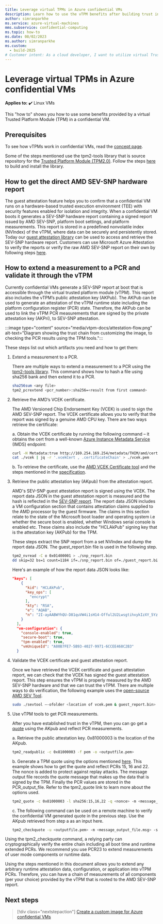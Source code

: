 ```yaml
---
title: Leverage virtual TPMs in Azure confidential VMs
description: Learn how to use the vTPM benefits after building trust in a confidential VM.
author: simranparkhe
ms.service: azure-virtual-machines
mms.subservice: confidential-computing
ms.topic: how-to
ms.date: 08/02/2023
ms.author: simranparkhe
ms.custom:
  - build-2025
# Customer intent: As a cloud developer, I want to utilize virtual Trusted Platform Modules in confidential VMs, so that I can enhance security and trust through hardware-based attestation and secure measurement extensions.
---
```


# Leverage virtual TPMs in Azure confidential VMs

**Applies to:** :heavy_check_mark: Linux VMs

This "how to" shows you how to use some benefits provided by a virtual Trusted Platform Module (TPM) in a confidential VM. 

## Prerequisites

To see how vTPMs work in confidential VMs, read the [concept page](virtual-tpms-in-azure-confidential-vm.md).

Some of the steps mentioned use the tpm2-tools library that is source repository for the [Trusted Platform Module (TPM2.0)](https://github.com/tpm2-software/tpm2-tools). Follow the steps [here](https://github.com/tpm2-software/tpm2-tss/blob/master/INSTALL.md) to build and install the library.

## How to get the direct AMD SEV-SNP hardware report

The guest attestation feature helps you to confirm that a confidential VM runs on a hardware-based trusted execution environment (TEE) with security features enabled for isolation and integrity. When a confidential VM boots it generates a SEV-SNP hardware report containing a signed report issued by AMD SEV-SNP, platform boot settings, and platform measurements. This report is stored in a predefined nonvolatile index (NVIndex) of the vTPM, where data can be securely and persistently stored. Today our [guest attestation library](https://github.com/Azure/cvm-attestation-tools/blob/main/cvm-attestation/How_to_read_attestation_report.md) can be used to access and retrieve the SEV-SNP hardware report.  Customers can use Microsoft Azure Attestation to verify the reports or verify the raw AMD SEV-SNP report on their own by following steps [here](https://github.com/Azure/confidential-computing-cvm-guest-attestation/blob/main/cvm-guest-attestation.md#linux).

## How to extend a measurement to a PCR and validate it through the vTPM

Currently confidential VMs generate a SEV-SNP report at boot that is accessible through the virtual trusted platform module (vTPM). This report also includes the vTPM’s public attestation key (AKPub). The AKPub can be used to generate an attestation of the vTPM runtime state including the platform configuration register (PCR) state. Therefore, the AKPub can be used to link the vTPM PCR measurements that are signed by the private attestation key (AKPri), to SEV-SNP attestation.

:::image type="content" source="media/vtpm-docs/attestation-flow.png" alt-text="Diagram showing the trust chain from customizing the image, to checking the PCR results using the TPM tools.":::

These steps list out which artifacts you need and how to get them:

1. Extend a measurement to a PCR.

    There are multiple ways to extend a measurement to a PCR using the [tpm2-tools library](https://github.com/tpm2-software/tpm2-tools).
	This command shows how to hash a file using sha256 bank and then extend it to a PCR.
    ```bash
    sha256sum <any file>
    tpm2_pcrextend <pcr_number>:sha256=<result from first command>
    ```
2. Retrieve the AMD’s VCEK certificate. 

    The AMD Versioned Chip Endorsement Key (VCEK) is used to sign the AMD SEV-SNP report. The VCEK certificate allows you to verify that the report was signed by a genuine AMD CPU key. There are two ways retrieve the certificate:

    a.	Obtain the VCEK certificate by running the following command – it obtains the cert from a well-known [Azure Instance Metadata Service](/azure/virtual-machines/instance-metadata-service) (IMDS) endpoint: 
    ```bash
    curl -H Metadata:true http://169.254.169.254/metadata/THIM/amd/certification > vcek
    cat ./vcek | jq -r '.vcekCert , .certificateChain' > ./vcek.pem
    ```
    b.	To retrieve the certificate, use the [AMD VCEK Certificate tool](https://kdsintf.amd.com/vcek/) and the steps mentioned in the [specification](https://www.amd.com/system/files/TechDocs/57230.pdf).

3. Retrieve the public attestation key (AKpub) from the attestation report.

   AMD's SEV-SNP guest attestation report is signed using the VCEK. The report data JSON in the guest attestation report is measured and the hash is reflected in the [SEV-SNP report](https://www.amd.com/system/files/TechDocs/56860.pdf). The report data JSON includes a VM configuration section that contains attestation claims supplied to the AMD processor by the guest firmware. The claims in this section relate to the state of the Microsoft boot loader and operating system i.e whether the secure boot is enabled, whether Windows serial console is enabled etc. These claims also include the "HCLAkPub" signing key that is the attestation key (AKPub) for the TPM.

    These steps extract the SNP report from a set NVIndex and dump the report data JSON. The guest_report.bin file is used in the following step. 

     ```bash
    tpm2_nvread -C o 0x01400001 > ./snp_report.bin
    dd skip=32 bs=1 count=1184 if=./snp_report.bin of=./guest_report.bin
    ```
    Here's an example of how the report data JSON looks like:

    ```JSON
    "keys": [
        {
          "kid": "HCLAkPub",
          "key_ops": [
            "encrypt"
          ],
          "kty": "RSA",
          "e": "AQAB",
          "n": "2I-ayAABWYhQU-D81quVW4i1sH14-Offul2U2LwsgtihxykIzXY_5YzQAY4e56GMZSpm5r6telRr5rnFJa8iklzol7ecYZEX1nc1WK51a68E2kZNyomFVSIlDPJCn14NpRoxuipIfhe16zWVYZ8dpYbpelyzHZZpskdBLnUKldffUYliWSXLBpjPb89VV0FYxKPi_bSGviBXWOiRtcITRcXfpjlfD3DgZqlK4gj11RChqaEYG_GAPlxceu5h1pusgLuPEULWzvkKuGw7j8ZrxdYEUNB-uHU0nxuQvYxtksPs3zX6ELcV2GjwJupzYUUAu95OQUGI-soDWKvIXM4epw"
        }
      ],
      "vm-configuration": {
        "console-enabled": true,
        "secure-boot": true,
        "tpm-enabled": true,
        "vmUniqueId": "A80B7FE7-5B93-4027-9971-6CCEE468C2B3"
      }
    ```
4. Validate the VCEK certificate and guest attestation report. 

    Once we have retrieved the VCEK certificate and guest attestation report, we can check that the VCEK has signed the guest attestation report. This step ensures the vTPM is properly measured by the AMD SEV-SNP hardware and that we can trust the vTPM.  There are multiple ways to do verification, the following example uses the [open-source AMD SEV Tool](https://github.com/AMDESE/sev-tool).

    ```bash
    sudo ./sevtool –-ofolder <location of vcek.pem & guest_report.bin> --validate_guest_report
    ```
5. Use vTPM tools to get PCR measurements.

    After you have established trust in the vTPM, then you can go get a [quote](https://tpm2-tools.readthedocs.io/en/latest/man/tpm2_quote.1/) using the AKpub and reflect PCR measurements.

    a. Retrieve the public attestation key. 0x81000003 is the location of the AKpub.
    ```bash
	tpm2_readpublic -c 0x81000003 -f pem -o <outputfile.pem>
    ```
    b. Generate a TPM quote using the options mentioned [here](https://tpm2-tools.readthedocs.io/en/latest/man/tpm2_quote.1/#options). This example shows how to get the quote and reflect PCRs 15, 16 and 22. The nonce is added to protect against replay attacks. The message output file records the quote message that makes up the data that is signed by the TPM. Finally the PCR values are stored in the PCR_output_file. Refer to the tpm2_quote link to learn more about the options used.
    ```bash
    tpm2_quote -c 0x81000003 -l sha256:15,16,22 -q <nonce> -m <message_output_file.msg> -s <signature_output_file.sig> -o <PCR_output_file.pcrs> -g sha256  
    ```
    c. The following command can be used on a remote machine to verify the confidential VM generated quote in the previous step. Use the AKpub retrieved from step a as an input here. 
    ```bash
    tpm2_checkquote -u <outputfile.pem> -m <message_output_file.msg> -s <signature_output_file.sig> -f <PCR_output_file.pcrs> -g sha256 -q <nonce>
    ```

Using the tpm2_checkquote command, a relying party can cryptographically verify the entire chain including all boot time and runtime extended PCRs. We recommend you use PCR23 to extend measurements of user mode components or runtime data.

Using the steps mentioned in this document allows you to extend any arbitrary runtime attestation data, configuration, or application into vTPM PCRs. Therefore, you can have a chain of measurements of all components (per your choice) provided by the vTPM that is rooted to the AMD SEV-SNP report.

## Next steps

> [!div class="nextstepaction"]
> [Create a custom image for Azure confidential VMs](how-to-create-custom-image-confidential-vm.md)
